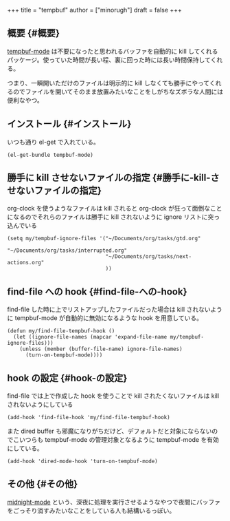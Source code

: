 +++
title = "tempbuf"
author = ["minorugh"]
draft = false
+++

## 概要 {#概要}

[tempbuf-mode](https://www.emacswiki.org/emacs/TempbufMode) は不要になったと思われるバッファを自動的に kill してくれるパッケージ。使っていた時間が長い程、裏に回った時には長い時間保持してくれる。

つまり、一瞬開いただけのファイルは明示的に kill しなくても勝手にやってくれるのでファイルを開いてそのまま放置みたいなことをしがちなズボラな人間には便利なやつ。


## インストール {#インストール}

いつも通り el-get で入れている。

```emacs-lisp
(el-get-bundle tempbuf-mode)
```


## 勝手に kill させないファイルの指定 {#勝手に-kill-させないファイルの指定}

org-clock を使うようなファイルは
kill されると org-clock が狂って面倒なことになるのでそれらのファイルは勝手に kill されないように ignore リストに突っ込んでいる

```emacs-lisp
(setq my/tempbuf-ignore-files '("~/Documents/org/tasks/gtd.org"
								"~/Documents/org/tasks/interrupted.org"
								"~/Documents/org/tasks/next-actions.org"
								))
```


## find-file への hook {#find-file-への-hook}

find-file した時に上でリストアップしたファイルだった場合は kill されないように
tempbuf-mode が自動的に無効になるような hook を用意している。

```emacs-lisp
(defun my/find-file-tempbuf-hook ()
  (let ((ignore-file-names (mapcar 'expand-file-name my/tempbuf-ignore-files)))
	(unless (member (buffer-file-name) ignore-file-names)
	  (turn-on-tempbuf-mode))))
```


## hook の設定 {#hook-の設定}

find-file では上で作成した hook を使うことで
kill されたくないファイルは kill されないようにしている

```emacs-lisp
(add-hook 'find-file-hook 'my/find-file-tempbuf-hook)
```

また dired buffer も邪魔になりがちだけど、デフォルトだと対象にならないのでこいつらも tempbuf-mode の管理対象となるように tempbuf-mode を有効にしている。

```emacs-lisp
(add-hook 'dired-mode-hook 'turn-on-tempbuf-mode)
```


## その他 {#その他}

[midnight-mode](https://www.emacswiki.org/emacs/MidnightMode) という、深夜に処理を実行させるようなやつで夜間にバッファをごっそり消すみたいなことをしている人も結構いるっぽい。
